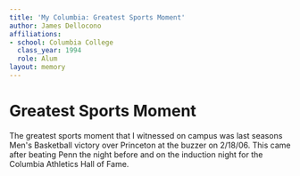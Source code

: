 ```yaml
---
title: 'My Columbia: Greatest Sports Moment'
author: James Dellocono
affiliations:
- school: Columbia College
  class_year: 1994
  role: Alum
layout: memory
---
```


# Greatest Sports Moment

The greatest sports moment that I witnessed on campus was last seasons Men's Basketball victory over Princeton at the buzzer on 2/18/06.  This came after beating Penn the night before and on the induction night for the Columbia Athletics Hall of Fame.
